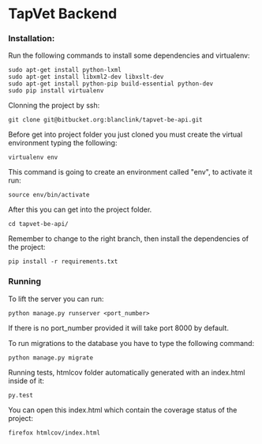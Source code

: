 # TapVet Backend

### Installation: ###

Run the following commands to install some dependencies and virtualenv:

    sudo apt-get install python-lxml
    sudo apt-get install libxml2-dev libxslt-dev
    sudo apt-get install python-pip build-essential python-dev
    sudo pip install virtualenv

Clonning the project by ssh:

    git clone git@bitbucket.org:blanclink/tapvet-be-api.git

Before get into project folder you just cloned you must create the virtual environment typing the following:

    virtualenv env

This command is going to create an environment called "env", to activate it run:

    source env/bin/activate

After this you can get into the project folder.

    cd tapvet-be-api/

Remember to change to the right branch, then install the dependencies of the project:

    pip install -r requirements.txt

### Running ###

To lift the server you can run:

    python manage.py runserver <port_number>

If there is no port_number provided it will take port 8000 by default.

To run migrations to the database you have to type the following command:

    python manage.py migrate

Running tests, htmlcov folder automatically generated with an index.html inside of it:

    py.test

You can open this index.html which contain the coverage status of the project:

    firefox htmlcov/index.html
